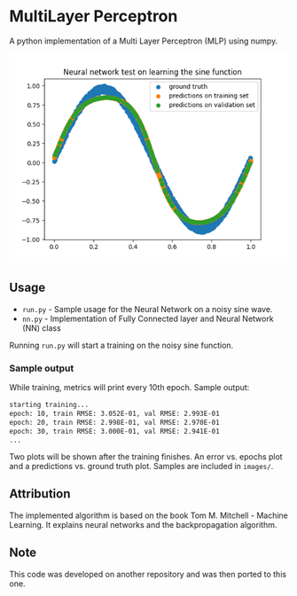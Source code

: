 # MultiLayer Perceptron

A python implementation of a Multi Layer Perceptron (MLP) using numpy.

![results](images/predictions%20vs%20ground%20truth.png)

## Usage

- `run.py` - Sample usage for the Neural Network on a noisy sine wave.
- `nn.py` - Implementation of Fully Connected layer and Neural Network (NN) class

Running `run.py` will start a training on the noisy sine function.

### Sample output

While training, metrics will print every 10th epoch. Sample output:

```
starting training...
epoch: 10, train RMSE: 3.052E-01, val RMSE: 2.993E-01
epoch: 20, train RMSE: 2.998E-01, val RMSE: 2.970E-01
epoch: 30, train RMSE: 3.000E-01, val RMSE: 2.941E-01
...
```

Two plots will be shown after the training finishes. An error vs. epochs plot and a predictions vs. ground truth plot. Samples are included in `images/`.

## Attribution

The implemented algorithm is based on the book Tom M. Mitchell - Machine Learning. It explains neural networks and the backpropagation algorithm.

## Note

This code was developed on another repository and was then ported to this one.